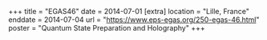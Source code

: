 +++
title = "EGAS46"
date = 2014-07-01
[extra]
location = "Lille, France"
enddate = 2014-07-04
url = "https://www.eps-egas.org/250-egas-46.html"
poster = "Quantum State Preparation and Holography"
+++
